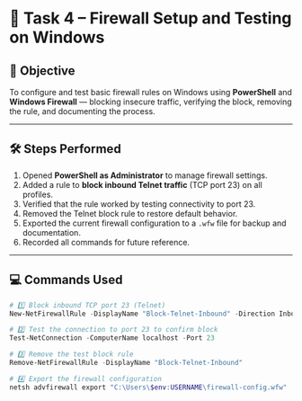 # 🚀 Task 4 – Firewall Setup and Testing on Windows

## 📌 Objective
To configure and test basic firewall rules on Windows using **PowerShell** and **Windows Firewall** — blocking insecure traffic, verifying the block, removing the rule, and documenting the process.

---

## 🛠 Steps Performed

1. Opened **PowerShell as Administrator** to manage firewall settings.
2. Added a rule to **block inbound Telnet traffic** (TCP port 23) on all profiles.
3. Verified that the rule worked by testing connectivity to port 23.
4. Removed the Telnet block rule to restore default behavior.
5. Exported the current firewall configuration to a `.wfw` file for backup and documentation.
6. Recorded all commands for future reference.

---

## 💻 Commands Used

```powershell
# 1️⃣ Block inbound TCP port 23 (Telnet)
New-NetFirewallRule -DisplayName "Block-Telnet-Inbound" -Direction Inbound -Protocol TCP -LocalPort 23 -Action Block -Profile Any

# 2️⃣ Test the connection to port 23 to confirm block
Test-NetConnection -ComputerName localhost -Port 23

# 3️⃣ Remove the test block rule
Remove-NetFirewallRule -DisplayName "Block-Telnet-Inbound"

# 4️⃣ Export the firewall configuration
netsh advfirewall export "C:\Users\$env:USERNAME\firewall-config.wfw"
